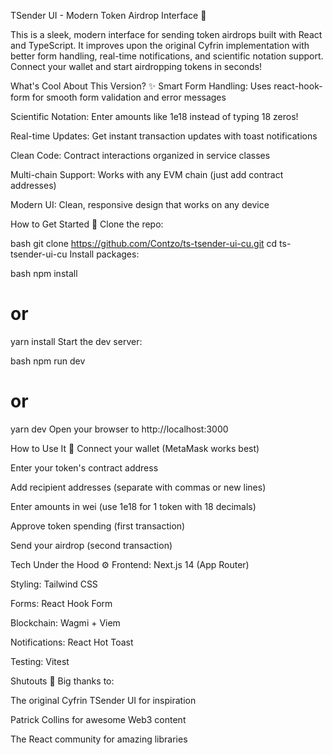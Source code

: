 TSender UI - Modern Token Airdrop Interface 🚀

This is a sleek, modern interface for sending token airdrops built with React and TypeScript. It improves upon the original Cyfrin implementation with better form handling, real-time notifications, and scientific notation support. Connect your wallet and start airdropping tokens in seconds!

What's Cool About This Version? ✨
Smart Form Handling: Uses react-hook-form for smooth form validation and error messages

Scientific Notation: Enter amounts like 1e18 instead of typing 18 zeros!

Real-time Updates: Get instant transaction updates with toast notifications

Clean Code: Contract interactions organized in service classes

Multi-chain Support: Works with any EVM chain (just add contract addresses)

Modern UI: Clean, responsive design that works on any device

How to Get Started 🚀
Clone the repo:

bash
git clone https://github.com/Contzo/ts-tsender-ui-cu.git
cd ts-tsender-ui-cu
Install packages:

bash
npm install

# or

yarn install
Start the dev server:

bash
npm run dev

# or

yarn dev
Open your browser to http://localhost:3000

How to Use It 📝
Connect your wallet (MetaMask works best)

Enter your token's contract address

Add recipient addresses (separate with commas or new lines)

Enter amounts in wei (use 1e18 for 1 token with 18 decimals)

Approve token spending (first transaction)

Send your airdrop (second transaction)

Tech Under the Hood ⚙️
Frontend: Next.js 14 (App Router)

Styling: Tailwind CSS

Forms: React Hook Form

Blockchain: Wagmi + Viem

Notifications: React Hot Toast

Testing: Vitest

Shutouts 🙌
Big thanks to:

The original Cyfrin TSender UI for inspiration

Patrick Collins for awesome Web3 content

The React community for amazing libraries
